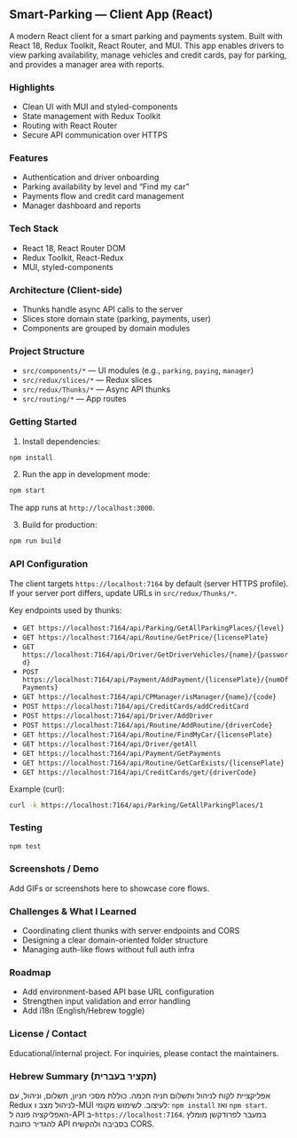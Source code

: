
## Smart-Parking — Client App (React)

A modern React client for a smart parking and payments system. Built with React 18, Redux Toolkit, React Router, and MUI. This app enables drivers to view parking availability, manage vehicles and credit cards, pay for parking, and provides a manager area with reports.

### Highlights
- Clean UI with MUI and styled-components
- State management with Redux Toolkit
- Routing with React Router
- Secure API communication over HTTPS

### Features
- Authentication and driver onboarding
- Parking availability by level and “Find my car”
- Payments flow and credit card management
- Manager dashboard and reports

### Tech Stack
- React 18, React Router DOM
- Redux Toolkit, React-Redux
- MUI, styled-components

### Architecture (Client-side)
- Thunks handle async API calls to the server
- Slices store domain state (parking, payments, user)
- Components are grouped by domain modules

### Project Structure
- `src/components/*` — UI modules (e.g., `parking`, `paying`, `manager`)
- `src/redux/slices/*` — Redux slices
- `src/redux/Thunks/*` — Async API thunks
- `src/routing/*` — App routes

### Getting Started
1) Install dependencies:
```bash
npm install
```
2) Run the app in development mode:
```bash
npm start
```
The app runs at `http://localhost:3000`.

3) Build for production:
```bash
npm run build
```

### API Configuration
The client targets `https://localhost:7164` by default (server HTTPS profile). If your server port differs, update URLs in `src/redux/Thunks/*`.

Key endpoints used by thunks:
- `GET https://localhost:7164/api/Parking/GetAllParkingPlaces/{level}`
- `GET https://localhost:7164/api/Routine/GetPrice/{licensePlate}`
- `GET https://localhost:7164/api/Driver/GetDriverVehicles/{name}/{password}`
- `POST https://localhost:7164/api/Payment/AddPayment/{licensePlate}/{numOfPayments}`
- `GET https://localhost:7164/api/CPManager/isManager/{name}/{code}`
- `POST https://localhost:7164/api/CreditCards/addCreditCard`
- `POST https://localhost:7164/api/Driver/AddDriver`
- `POST https://localhost:7164/api/Routine/AddRoutine/{driverCode}`
- `GET https://localhost:7164/api/Routine/FindMyCar/{licensePlate}`
- `GET https://localhost:7164/api/Driver/getAll`
- `GET https://localhost:7164/api/Payment/GetPayments`
- `GET https://localhost:7164/api/Routine/GetCarExists/{licensePlate}`
- `GET https://localhost:7164/api/CreditCards/get/{driverCode}`

Example (curl):
```bash
curl -k https://localhost:7164/api/Parking/GetAllParkingPlaces/1
```

### Testing
```bash
npm test
```

### Screenshots / Demo
Add GIFs or screenshots here to showcase core flows.

### Challenges & What I Learned
- Coordinating client thunks with server endpoints and CORS
- Designing a clear domain-oriented folder structure
- Managing auth-like flows without full auth infra

### Roadmap
- Add environment-based API base URL configuration
- Strengthen input validation and error handling
- Add i18n (English/Hebrew toggle)

### License / Contact
Educational/internal project. For inquiries, please contact the maintainers.

### Hebrew Summary (תקציר בעברית)
אפליקציית לקוח לניהול ותשלום חניה חכמה. כוללת מסכי חניון, תשלום, וניהול, עם Redux לניהול מצב ו-MUI לעיצוב. לשימוש מקומי: `npm install` ואז `npm start`. האפליקציה פונה ל-API ב-`https://localhost:7164`. במעבר לפרודקשן מומלץ להגדיר כתובת API בסביבה ולהקשיח CORS.
